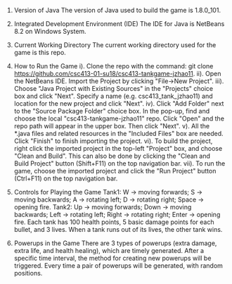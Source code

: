 1. Version of Java
The version of Java used to build the game is 1.8.0_101.

2. Integrated Development Environment (IDE)
The IDE for Java is NetBeans 8.2 on Windows System.

3. Current Working Directory
The current working directory used for the game is this repo.

4. How to Run the Game
i). Clone the repo with the command: git clone https://github.com/csc413-01-su18/csc413-tankgame-jzhao11.
ii). Open the NetBeans IDE. Import the Project by clicking "File->New Project".
iii). Choose "Java Project with Existing Sources" in the "Projects" choice box and click "Next".
Specify a name (e.g. csc413_tank_jzhao11) and location for the new project and click "Next".
iv). Click "Add Folder" next to the "Source Package Folder" choice box.
In the pop-up, find and choose the local "csc413-tankgame-jzhao11" repo.
Click "Open" and the repo path will appear in the upper box. Then click "Next".
v). All the *.java files and related resources in the "Included Files" box are needed.
Click "Finish" to finish importing the project.
vi). To build the project, right click the imported project in the top-left "Project" box, and choose "Clean and Build".
This can also be done by clicking the "Clean and Build Project" button (Shift+F11) on the top navigation bar.
vii). To run the game, choose the imported project and click the "Run Project" button (Ctrl+F11) on the top navigation bar.

5. Controls for Playing the Game
Tank1: W -> moving forwards; S -> moving backwards; A -> rotating left; D -> rotating right; Space -> opening fire.
Tank2: Up -> moving forwards; Down -> moving backwards; Left -> rotating left; Right -> rotating right; Enter -> opening fire.
Each tank has 100 health points, 5 basic damage points for each bullet, and 3 lives. When a tank runs out of its lives, the other tank wins.

6. Powerups in the Game
There are 3 types of powerups (extra damage, extra life, and health healing), which are timely generated.
After a specific time interval, the method for creating new powerups will be triggered.
Every time a pair of powerups will be generated, with random positions.
